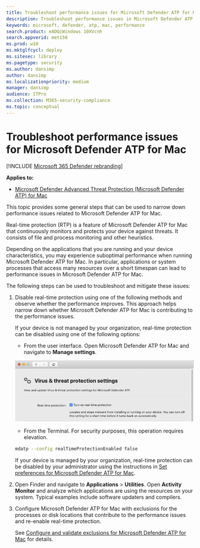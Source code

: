 ```yaml
---
title: Troubleshoot performance issues for Microsoft Defender ATP for Mac
description: Troubleshoot performance issues in Microsoft Defender ATP for Mac.
keywords: microsoft, defender, atp, mac, performance
search.product: eADQiWindows 10XVcnh
search.appverid: met150
ms.prod: w10
ms.mktglfcycl: deploy
ms.sitesec: library
ms.pagetype: security
ms.author: dansimp
author: dansimp
ms.localizationpriority: medium
manager: dansimp
audience: ITPro
ms.collection: M365-security-compliance 
ms.topic: conceptual
---
```


# Troubleshoot performance issues for Microsoft Defender ATP for Mac

[!INCLUDE [Microsoft 365 Defender rebranding](../../includes/microsoft-defender.md)]


**Applies to:**

- [Microsoft Defender Advanced Threat Protection (Microsoft Defender ATP) for Mac](microsoft-defender-atp-mac.md)

This topic provides some general steps that can be used to narrow down performance issues related to Microsoft Defender ATP for Mac.

Real-time protection (RTP) is a feature of Microsoft Defender ATP for Mac that continuously monitors and protects your device against threats. It consists of file and process monitoring and other heuristics.

Depending on the applications that you are running and your device characteristics, you may experience suboptimal performance when running Microsoft Defender ATP for Mac. In particular, applications or system processes that access many resources over a short timespan can lead to performance issues in Microsoft Defender ATP for Mac.

The following steps can be used to troubleshoot and mitigate these issues:

1. Disable real-time protection using one of the following methods and observe whether the performance improves. This approach helps narrow down whether Microsoft Defender ATP for Mac is contributing to the performance issues.

    If your device is not managed by your organization, real-time protection can be disabled using one of the following options:

    - From the user interface. Open Microsoft Defender ATP for Mac and navigate to **Manage settings**.

    ![Manage real-time protection screenshot](../microsoft-defender-antivirus/images/mdatp-36-rtp.png)

    - From the Terminal. For security purposes, this operation requires elevation.

    ```bash
    mdatp --config realTimeProtectionEnabled false
    ```

    If your device is managed by your organization, real-time protection can be disabled by your administrator using the instructions in [Set preferences for Microsoft Defender ATP for Mac](mac-preferences.md).

2. Open Finder and navigate to **Applications** > **Utilities**. Open **Activity Monitor** and analyze which applications are using the resources on your system. Typical examples include software updaters and compilers.

3. Configure Microsoft Defender ATP for Mac with exclusions for the processes or disk locations that contribute to the performance issues and re-enable real-time protection.

    See [Configure and validate exclusions for Microsoft Defender ATP for Mac](mac-exclusions.md) for details.

